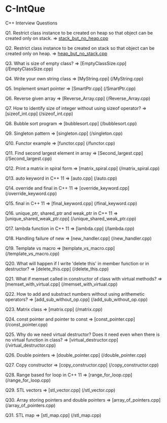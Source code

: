 # C-IntQue
C++ Interview Questions

Q1. Restrict class instance to be created on heap so that object can be created only on stack. => [stack_but_no_heap.cpp](/stack_but_no_heap.cpp)

Q2. Restrict class instance to be created on stack so that object can be created only on heap. => [heap_but_no_stack.cpp](/heap_but_no_stack.cpp)

Q3. What is size of empty class? => [EmptyClassSize.cpp] (/EmptyClassSize.cpp)

Q4. Write your own string class => [MyString.cpp] (/MyString.cpp)

Q5. Implement smart pointer => [SmartPtr.cpp] (/SmartPtr.cpp)

Q6. Reverse given array => [Reverse_Array.cpp] (/Reverse_Array.cpp)

Q7. How to identify size of integer without using sizeof operator? => [sizeof_int.cpp] (/sizeof_int.cpp)

Q8. Bubble sort program => [bubblesort.cpp] (/bubblesort.cpp)

Q9. Singleton pattern => [singleton.cpp] (/singleton.cpp)

Q10. Functor example => [functor.cpp] (/functor.cpp)

Q11. Find second largest element in array => [Second_largest.cpp] (/Second_largest.cpp)

Q12. Print a matrix in spiral form => [matrix_spiral.cpp] (/matrix_spiral.cpp)

Q13. auto keyword in C++ 11 => [auto.cpp] (/auto.cpp)

Q14. override and final in C++ 11 => [override_keyword.cpp] (/override_keyword.cpp)

Q15. final in C++ 11 => [final_keyword.cpp] (/final_keyword.cpp)

Q16. unique_ptr, shared_ptr and weak_ptr in C++ 11 => [unique_shared_weak_ptr.cpp] (/unique_shared_weak_ptr.cpp)

Q17. lambda function in C++ 11 => [lambda.cpp] (/lambda.cpp)

Q18. Handling failure of new => [new_handler.cpp] (/new_handler.cpp)

Q19. Template vs macro => [template_vs_macro.cpp] (/template_vs_macro.cpp)

Q20. What will happen if I write 'delete this' in member function or in destructor? => [delete_this.cpp] (/delete_this.cpp)

Q21. What if memset called in constructor of class with virtual methods? => [memset_with_virtual.cpp] (/memset_with_virtual.cpp)

Q22. How to add and substract numbers without using arithemetic operators? => [add_sub_without_op.cpp] (/add_sub_without_op.cpp)

Q23. Matrix class => [matrix.cpp] (/matrix.cpp)

Q24. const pointer and pointer to const => [const_pointer.cpp] (/const_pointer.cpp)

Q25. Why do we need virtual destructor? Does it need even when there is no virtual function in class? => [virtual_destructor.cpp] (/virtual_destructor.cpp)

Q26. Double pointers => [double_pointer.cpp] (/double_pointer.cpp)

Q27. Copy constructor => [copy_constructor.cpp] (/copy_constructor.cpp)

Q28. Range based for loop in C++ 11 => [range_for_loop.cpp] (/range_for_loop.cpp)

Q29. STL vectors => [stl_vector.cpp] (/stl_vector.cpp)

Q30. Array storing pointers and double pointers => [array_of_pointers.cpp] (/array_of_pointers.cpp)

Q31. STL map => [stl_map.cpp] (/stl_map.cpp)
